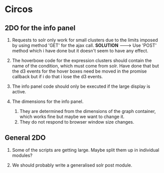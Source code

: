 # Circos

## 2DO for the info panel

1. Requests to solr only work for small clusters due to the limits imposed by using method 'GET' for the ajax call. __SOLUTION__ ---> Use 'POST' method which i have done but it doesn't seem to have any effect.

2. The hoverboxe code for the expression clusters should contain the name of the condition, which must come from solr. Have done that but the d3 events for the hover boxes need be moved in the promise callback but if i do that i lose the d3 events.

3. The info panel code should only be executed if the large display is active.

4. The dimensions for the info panel.
    1. They are determined from the dimensions of the graph container, which works fine but maybe we want to change it.
    2. They do not respond to browser window size changes.

## General 2DO

1. Some of the scripts are getting large. Maybe split them up in individual modules?

2. We should probably write a generalised solr post module. 

